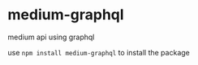 # medium-graphql
medium api using graphql

use ``npm install medium-graphql`` to install the package
